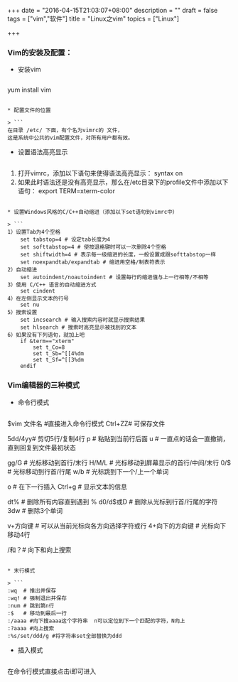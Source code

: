 +++
date = "2016-04-15T21:03:07+08:00"
description = ""
draft = false
tags = ["vim","软件"]
title = "Linux之vim"
topics = ["Linux"]

+++

### Vim的安装及配置：
* 安装vim

> ```
yum install vim
```

* 配置文件的位置

> ```
在目录 /etc/ 下面，有个名为vimrc的 文件，
这是系统中公共的vim配置文件，对所有用户都有效。
```

* 设置语法高亮显示

> ```
1) 打开vimrc，添加以下语句来使得语法高亮显示：
    syntax on
2) 如果此时语法还是没有高亮显示，那么在/etc目录下的profile文件中添加以下语句：
    export TERM=xterm-color
```

* 设置Windows风格的C/C++自动缩进（添加以下set语句到vimrc中）

> ```
1）设置Tab为4个空格
    set tabstop=4 # 设定tab长度为4
    set softtabstop=4 # 使按退格键时可以一次删除4个空格
    set shiftwidth=4 # 表示每一级缩进的长度，一般设置成跟softtabstop一样
    set noexpandtab/expandtab # 缩进用空格/制表符表示
2）自动缩进
    set autoindent/noautoindent # 设置每行的缩进值与上一行相等/不相等
3）使用 C/C++ 语言的自动缩进方式
    set cindent
4）在左侧显示文本的行号
    set nu
5）搜索设置
    set incsearch # 输入搜索内容时就显示搜索结果
    set hlsearch # 搜索时高亮显示被找到的文本
6）如果没有下列语句，就加上吧
    if &term=="xterm"
        set t_Co=8
        set t_Sb=^[[4%dm
        set t_Sf=^[[3%dm
    endif
```


### Vim编辑器的三种模式
* 命令行模式

> ```
$vim 文件名 #直接进入命令行模式
Ctrl+ZZ# 可保存文件

5dd/4yy# 剪切5行/复制4行
p      # 粘贴到当前行后面
u      # 一直点的话会一直撤销，直到回复到文件最初状态

gg/G   # 光标移动到首行/末行
H/M/L  # 光标移动到屏幕显示的首行/中间/末行
0/$    # 光标移动到行首/行尾
w/b    # 光标跳到下一个/上一个单词

o      # 在下一行插入
Ctrl+g # 显示文本的信息

dt%      # 删除所有内容直到遇到 %
d0/d$或D # 删除从光标到行首/行尾的字符
3dw      # 删除3个单词

v+方向键       # 可以从当前光标向各方向选择字符或行
4+向下的方向键 # 光标向下移动4行

/和？# 向下和向上搜索
```

* 末行模式

> ```
:wq  # 推出并保存
:wq! # 强制退出并保存
:num # 跳到第n行
:$	 # 移动到最后一行
:/aaaa #向下搜aaaa这个字符串  n可以定位到下一个匹配的字符，N向上
:?aaaa #向上搜索
:%s/set/ddd/g #将字符串set全部替换为ddd
```

* 插入模式

> ```
在命令行模式直接点击i即可进入
```
	